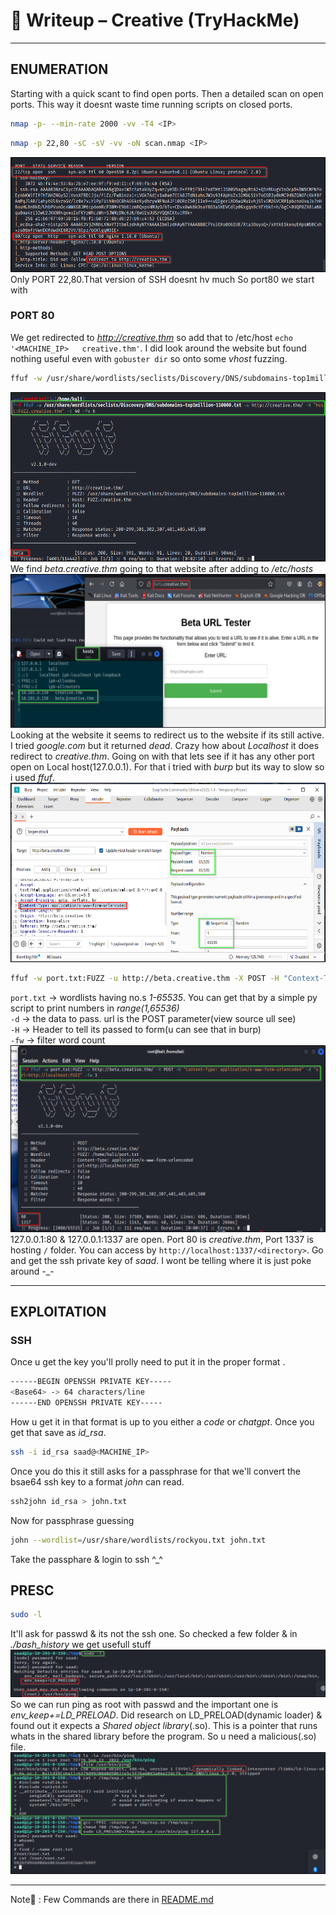 # 📝 Writeup – Creative (TryHackMe)

---
## ENUMERATION
Starting with a quick scant to find open ports. Then a detailed scan on open ports. This way it doesnt waste time running scripts on closed ports.   
```bash
nmap -p- --min-rate 2000 -vv -T4 <IP>
```   
```bash
nmap -p 22,80 -sC -sV -vv -oN scan.nmap <IP>
```   
![nmap](screenshots/nmap1.png)     
Only PORT 22,80.That version of SSH doesnt hv much So port80 we start with    

### PORT 80
We get redirected to *http://creative.thm* so add that to /etc/host `echo '<MACHINE_IP>   creative.thm'`. I did look around the website but found nothing useful even with `gobuster dir` so onto some *vhost* fuzzing.   
```bash
ffuf -w /usr/share/wordlists/seclists/Discovery/DNS/subdomains-top1million-110000.txt -u http://creative.thm -H "Host:FUZZ.creative.thm" -t 40 -fw 6
```   
![vhosts](screenshots/vhost_fuzz.png)   
We find *beta.creative.thm* going to that website after adding to */etc/hosts*     
![beta](screenshots/beta.png)    
Looking at the website it seems to redirect us to the website if its still active. I tried *google.com* but it returned *dead*. Crazy how about *Localhost* it does redirect to *creative.thm*. Going on with that lets see if it has any other port open on Local host(127.0.0.1). For that i tried with *burp* but its way to slow so i used *ffuf*.    
![burp](screenshots/burp.png)     
```bash
ffuf -w port.txt:FUZZ -u http://beta.creative.thm -X POST -H "Context-Type: application/x-www-form-urlencoded" -d "url=http://localhost:FUZZ" -fw 3
```   
`port.txt` -> wordlists having no.s *1-65535*. You can get that by a simple py script to print numbers in *range(1,65536)*    
`-d` -> the data to pass. url is the POST parameter(view source ull see)   
`-H` -> Header to tell its passed to form(u can see that in burp)   
`-fw` -> filter word count   
![fuzzing_ports](screenshots/port_scan.png)    
127.0.0.1:80 & 127.0.0.1:1337 are open. Port 80 is *creative.thm*, Port 1337 is hosting `/` folder. You can access by `http://localhost:1337/<directory>`. Go and get the ssh private key of *saad*. I wont be telling where it is just poke around -_-    

---
## EXPLOITATION    
### SSH
Once u get the key you'll prolly need to put it in the proper format .   
```bash
------BEGIN OPENSSH PRIVATE KEY-----
<Base64> -> 64 characters/line
------END OPENSSH PRIVATE KEY-----   
```   
How u get it in that format is up to you either a *code* or *chatgpt*. Once you get that save as *id_rsa*. 
```bash
ssh -i id_rsa saad@<MACHINE_IP>
```   
Once you do this it still asks for a passphrase for that we'll convert the bsae64 ssh key to a format *john* can read.    
```bash
ssh2john id_rsa > john.txt
```   
Now for passphrase guessing   
```bash
john --wordlist=/usr/share/wordlists/rockyou.txt john.txt
```    
Take the passphare & login to ssh ^_^   

## PRESC 
```bash
sudo -l
```    
It'll ask for passwd & its not the ssh one. So checked a few folder & in *./bash_history* we get usefull stuff    
![sudo-l](screenshots/sudo-l.png)    
So we can run ping as root with passwd and the important one is *env_keep+=LD_PRELOAD*. Did research on LD_PRELOAD(dynamic loader) & found out it expects a *Shared object library*(.so). This is a pointer that runs whats in the shared library before the program. So u need a malicious(.so) file.     
![root](screenshots/root.png)     

---
Note📑 : Few Commands are there in [README.md](https://github.com/C1ph3r404/Creative/blob/main/README.md)
